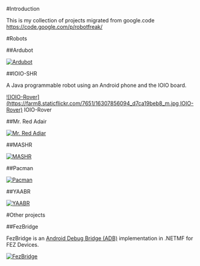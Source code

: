 #Introduction

This is my collection of projects migrated from google.code https://code.google.com/p/robotfreak/

#Robots 

##Ardubot

[![Ardubot](http://farm3.static.flickr.com/2700/4032469329_bb50e8edd0_m.jpg)](https://github.com/robotfreak/robotfreak/tree/master/ardubot)

##IOIO-SHR

A Java programmable robot using an Android phone and the IOIO board.

[![IOIO-Rover](https://farm8.staticflickr.com/7651/16307856094_d7ca19beb8_m.jpg IOIO-Rover)](https://github.com/robotfreak/robotfreak/tree/master/ioio) IOIO-Rover

##Mr. Red Adair

[![Mr. Red Adiar](http://farm4.static.flickr.com/3385/3625798875_de5cfa762b_m.jpg)](https://github.com/robotfreak/robotfreak/tree/master/mr-red-adair)

##MASHR

[![MASHR](http://farm5.static.flickr.com/4084/5148959554_05b57b52d0_m.jpg)](https://github.com/robotfreak/robotfreak/tree/master/mashr)

##Pacman

[![Pacman](http://farm5.static.flickr.com/4154/4956103079_8ecfbc5cb6_m_d.jpg)](https://github.com/robotfreak/robotfreak/tree/master/pacman)

##YAABR

[![YAABR](http://farm4.static.flickr.com/3610/3402658784_bc90f98224_m.jpg)](https://github.com/robotfreak/robotfreak/tree/master/yaabr)

#Other projects

##FezBridge

FezBridge is an [Android Debug Bridge (ADB)](http://developer.android.com/guide/developing/tools/adb.html) implementation in .NETMF for FEZ Devices.

[![FezBridge](https://farm8.staticflickr.com/7608/16904175826_a844a4b747_m.jpg)](https://github.com/robotfreak/robotfreak/tree/master/fez-bridge)
